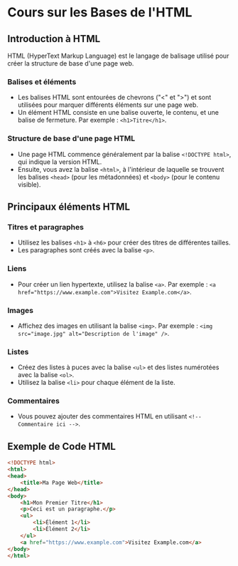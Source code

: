 # Cours sur les Bases de l'HTML

## Introduction à HTML

HTML (HyperText Markup Language) est le langage de balisage utilisé pour créer la structure de base d'une page web.

### Balises et éléments

- Les balises HTML sont entourées de chevrons ("<" et ">") et sont utilisées pour marquer différents éléments sur une page web.
- Un élément HTML consiste en une balise ouverte, le contenu, et une balise de fermeture. Par exemple : `<h1>Titre</h1>`.

### Structure de base d'une page HTML

- Une page HTML commence généralement par la balise `<!DOCTYPE html>`, qui indique la version HTML.
- Ensuite, vous avez la balise `<html>`, à l'intérieur de laquelle se trouvent les balises `<head>` (pour les métadonnées) et `<body>` (pour le contenu visible).

## Principaux éléments HTML

### Titres et paragraphes

- Utilisez les balises `<h1>` à `<h6>` pour créer des titres de différentes tailles.
- Les paragraphes sont créés avec la balise `<p>`.

### Liens

- Pour créer un lien hypertexte, utilisez la balise `<a>`. Par exemple : `<a href="https://www.example.com">Visitez Example.com</a>`.

### Images

- Affichez des images en utilisant la balise `<img>`. Par exemple : `<img src="image.jpg" alt="Description de l'image" />`.

### Listes

- Créez des listes à puces avec la balise `<ul>` et des listes numérotées avec la balise `<ol>`.
- Utilisez la balise `<li>` pour chaque élément de la liste.

### Commentaires

- Vous pouvez ajouter des commentaires HTML en utilisant `<!-- Commentaire ici -->`.

## Exemple de Code HTML

```html
<!DOCTYPE html>
<html>
<head>
    <title>Ma Page Web</title>
</head>
<body>
    <h1>Mon Premier Titre</h1>
    <p>Ceci est un paragraphe.</p>
    <ul>
        <li>Élément 1</li>
        <li>Élément 2</li>
    </ul>
    <a href="https://www.example.com">Visitez Example.com</a>
</body>
</html>
```
